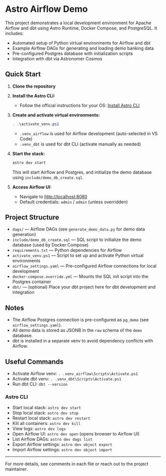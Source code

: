 # Astro Airflow Demo

This project demonstrates a local development environment for Apache Airflow and dbt using Astro Runtime, Docker Compose, and PostgreSQL. It includes:

- Automated setup of Python virtual environments for Airflow and dbt
- Example Airflow DAGs for generating and loading demo banking data
- Pre-configured Postgres database with initialization scripts
- Integration with dbt via Astronomer Cosmos

## Quick Start

1. **Clone the repository**
2. **Install the Astro CLI:**
   - Follow the official instructions for your OS: [Install Astro CLI](https://docs.astronomer.io/astro/cli/install-cli)

3. **Create and activate virtual environments:**
   ```powershell
   . .\activate_venv.ps1
   ```
   - `.venv_airflow` is used for Airflow development (auto-selected in VS Code)
   - `.venv_dbt` is used for dbt CLI (activate manually as needed)

4. **Start the stack:**
   ```sh
   astro dev start
   ```
   This will start Airflow and Postgres, and initialize the demo database using `include/demo_db_create.sql`.

5. **Access Airflow UI:**
   - Navigate to [http://localhost:8080](http://localhost:8080)
   - Default credentials: `admin` / `admin` (unless overridden)

## Project Structure

- `dags/` — Airflow DAGs (see `generate_demo_data.py` for demo data generation)
- `include/demo_db_create.sql` — SQL script to initialize the demo database (used by Docker Compose)
- `requirements.txt` — Python dependencies for Airflow
- `activate_venv.ps1` — Script to set up and activate Python virtual environments
- `airflow_settings.yaml` — Pre-configured Airflow connections for local development
- `docker-compose.override.yml` — Mounts the SQL init script into the Postgres container
- `dbt/` — (optional) Place your dbt project here for dbt development and integration

## Notes

- The Airflow Postgres connection is pre-configured as `pg_demo` (see `airflow_settings.yaml`).
- All demo data is stored as JSONB in the `raw` schema of the `demo` database.
- dbt is installed in a separate venv to avoid dependency conflicts with Airflow.

## Useful Commands

- Activate Airflow venv:  `. .venv_airflow\Scripts\Activate.ps1`
- Activate dbt venv:      `. .venv_dbt\Scripts\Activate.ps1`
- Run dbt CLI:            `dbt --version`

### Astro CLI
- Start local stack:      `astro dev start`
- Stop local stack:       `astro dev stop`
- Restart local stack:    `astro dev restart`
- Kill all containers:    `astro dev kill`
- View logs:              `astro dev logs`
- Open Airflow UI:        `astro dev open` (opens browser to Airflow UI)
- List Airflow DAGs:      `astro dev dags list`
- Export Airflow settings: `astro dev object export`
- Import Airflow settings: `astro dev object import`

---

For more details, see comments in each file or reach out to the project maintainer.
